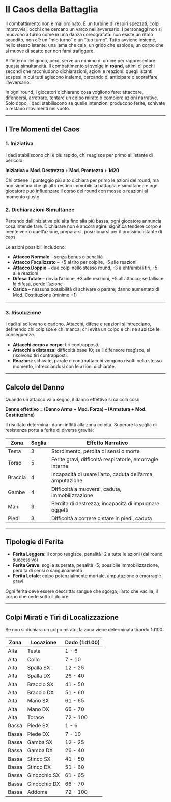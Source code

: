 # Il Caos della Battaglia

Il combattimento non è mai ordinato. È un turbine di respiri spezzati, colpi improvvisi, occhi che cercano un varco nell’avversario. I personaggi non si muovono a turno come in una danza coreografata: non esiste un ritmo scandito, non c’è un “mio turno” o un “tuo turno”. Tutto avviene insieme, nello stesso istante: una lama che cala, un grido che esplode, un corpo che si muove di scatto per non farsi trafiggere.

All’interno del gioco, però, serve un minimo di ordine per rappresentare questa simultaneità. Il combattimento si svolge in **round**, attimi di pochi secondi che racchiudono dichiarazioni, azioni e reazioni: quegli istanti sospesi in cui tutti agiscono insieme, cercando di anticipare o sopraffare l’avversario.

In ogni round, i giocatori dichiarano cosa vogliono fare: attaccare, difendersi, arretrare, tentare un colpo mirato o compiere azioni narrative. Solo dopo, i dadi stabiliscono se quelle intenzioni producono ferite, schivate o restano movimenti nel vuoto.

---

## I Tre Momenti del Caos

### 1. Iniziativa
I dadi stabiliscono chi è più rapido, chi reagisce per primo all’istante di pericolo:

**Iniziativa = Mod. Destrezza + Mod. Prontezza + 1d20**

Chi ottiene il punteggio più alto dichiara per primo le azioni del round, ma non significa che gli altri restino immobili: la battaglia è simultanea e ogni giocatore può influenzare il corso del round con mosse o reazioni al momento giusto.

### 2. Dichiarazioni Simultanee
Partendo dall’iniziativa più alta fino alla più bassa, ogni giocatore annuncia cosa intende fare. Dichiarare non è ancora agire: significa tendere corpo e mente verso quell’azione, prepararsi, posizionarsi per il prossimo istante di caos.

Le azioni possibili includono:

- **Attacco Normale** – senza bonus o penalità
- **Attacco Focalizzato** – +5 al tiro per colpire, -5 alle reazioni
- **Attacco Doppio** – due colpi nello stesso round, -3 a entrambi i tiri, -5 alle reazioni
- **Difesa Totale** – rinvia l’azione, +3 alle reazioni, +5 all’attacco; se fallisce la difesa, perde l’azione
- **Carica** – nessuna possibilità di schivare o parare; danno aumentato di Mod. Costituzione (minimo +1)

---

### 3. Risoluzione
I dadi si sollevano e cadono. Attacchi, difese e reazioni si intrecciano, definendo chi colpisce e chi manca, chi evita un colpo e chi ne subisce le conseguenze.

- **Attacchi corpo a corpo**: tiri contrapposti.
- **Attacchi a distanza**: difficoltà base 10; se il difensore reagisce, si risolvono tiri contrapposti.
- **Reazioni**: schivate, parate o controattacchi vengono risolti nello stesso momento, intrecciandosi con le azioni dichiarate.

---

## Calcolo del Danno
Quando un attacco va a segno, il danno effettivo si calcola così:

**Danno effettivo = (Danno Arma + Mod. Forza) – (Armatura + Mod. Costituzione)**

Il risultato determina i danni inflitti alla zona colpita. Superare la soglia di resistenza porta a ferite di diversa gravità:

| Zona   | Soglia | Effetto Narrativo |
|--------|--------|-----------------|
| Testa  | 3      | Stordimento, perdita di sensi o morte |
| Torso  | 5      | Ferite gravi, difficoltà respiratorie, emorragie interne |
| Braccia | 4     | Incapacità di usare l’arto, caduta dell’arma, amputazione |
| Gambe  | 4      | Difficoltà a muoversi, caduta, immobilizzazione |
| Mani   | 3      | Perdita di destrezza, incapacità di impugnare oggetti |
| Piedi  | 3      | Difficoltà a correre o stare in piedi, caduta |

---

## Tipologie di Ferita

- **Ferita Leggera**: il corpo reagisce, penalità -2 a tutte le azioni (dal round successivo)
- **Ferita Grave**: soglia superata, penalità -5; possibile immobilizzazione, perdita di sensi o sanguinamento
- **Ferita Letale**: colpo potenzialmente mortale, amputazione o emorragie gravi

Ogni ferita deve essere descritta: sangue che sgorga, l’arto che vacilla, il corpo che cede sotto il dolore.

---

## Colpi Mirati e Tiri di Localizzazione

Se non si dichiara un colpo mirato, la zona viene determinata tirando 1d100:

| Zona | Locazione | Dado (1d100) |
|------|-----------|---------------|
| Alta | Testa     | 1 - 6 |
| Alta | Collo     | 7 - 10 |
| Alta | Spalla SX | 12 - 25 |
| Alta | Spalla DX | 26 - 40 |
| Alta | Braccio SX| 41 - 50 |
| Alta | Braccio DX| 51 - 60 |
| Alta | Mano SX  | 61 - 65 |
| Alta | Mano DX  | 66 - 70 |
| Alta | Torace   | 72 - 100 |
| Bassa| Piede SX | 1 - 6 |
| Bassa| Piede DX | 7 - 10 |
| Bassa| Gamba SX | 12 - 25 |
| Bassa| Gamba DX | 26 - 40 |
| Bassa| Stinco SX| 41 - 50 |
| Bassa| Stinco DX| 51 - 60 |
| Bassa| Ginocchio SX | 61 - 65 |
| Bassa| Ginocchio DX | 66 - 70 |
| Bassa| Addome   | 72 - 100 |
